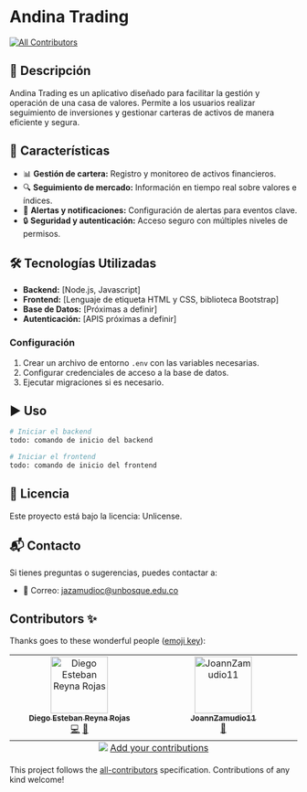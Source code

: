 # Andina Trading
<!-- ALL-CONTRIBUTORS-BADGE:START - Do not remove or modify this section -->
[![All Contributors](https://img.shields.io/badge/all_contributors-2-orange.svg?style=flat-square)](#contributors-)
<!-- ALL-CONTRIBUTORS-BADGE:END -->

## 📌 Descripción
Andina Trading es un aplicativo diseñado para facilitar la gestión y operación de una casa de valores. Permite a los usuarios realizar seguimiento de inversiones y gestionar carteras de activos de manera eficiente y segura.

## 🚀 Características
- 📊 **Gestión de cartera:** Registro y monitoreo de activos financieros.
- 🔍 **Seguimiento de mercado:** Información en tiempo real sobre valores e índices.
- 🔔 **Alertas y notificaciones:** Configuración de alertas para eventos clave.
- 🔒 **Seguridad y autenticación:** Acceso seguro con múltiples niveles de permisos.

## 🛠️ Tecnologías Utilizadas
- **Backend:** [Node.js, Javascript]
- **Frontend:** [Lenguaje de etiqueta HTML y CSS, biblioteca Bootstrap]
- **Base de Datos:** [Próximas a definir]
- **Autenticación:** [APIS próximas a definir]


### Configuración
1. Crear un archivo de entorno `.env` con las variables necesarias.
2. Configurar credenciales de acceso a la base de datos.
3. Ejecutar migraciones si es necesario.

## ▶️ Uso
```sh
# Iniciar el backend
todo: comando de inicio del backend

# Iniciar el frontend
todo: comando de inicio del frontend
```

## 📜 Licencia
Este proyecto está bajo la licencia: Unlicense.

## 📬 Contacto
Si tienes preguntas o sugerencias, puedes contactar a:
- 📧 Correo: jazamudioc@unbosque.edu.co

## Contributors ✨

Thanks goes to these wonderful people ([emoji key](https://allcontributors.org/docs/en/emoji-key)):

<!-- ALL-CONTRIBUTORS-LIST:START - Do not remove or modify this section -->
<!-- prettier-ignore-start -->
<!-- markdownlint-disable -->
<table>
  <tbody>
    <tr>
      <td align="center" valign="top" width="14.28%"><a href="https://github.com/Godzilla039"><img src="https://avatars.githubusercontent.com/u/117949567?v=4?s=100" width="100px;" alt="Diego Esteban Reyna Rojas"/><br /><sub><b>Diego Esteban Reyna Rojas</b></sub></a><br /><a href="https://github.com/Godzilla039/Andina-Trading/commits?author=Godzilla039" title="Code">💻</a> <a href="https://github.com/Godzilla039/Andina-Trading/commits?author=Godzilla039" title="Documentation">📖</a></td>
      <td align="center" valign="top" width="14.28%"><a href="https://github.com/JoannZamudio11"><img src="https://avatars.githubusercontent.com/u/126726984?v=4?s=100" width="100px;" alt="JoannZamudio11"/><br /><sub><b>JoannZamudio11</b></sub></a><br /><a href="https://github.com/Godzilla039/Andina-Trading/commits?author=JoannZamudio11" title="Documentation">📖</a></td>
    </tr>
  </tbody>
  <tfoot>
    <tr>
      <td align="center" size="13px" colspan="7">
        <img src="https://raw.githubusercontent.com/all-contributors/all-contributors-cli/1b8533af435da9854653492b1327a23a4dbd0a10/assets/logo-small.svg">
          <a href="https://all-contributors.js.org/docs/en/bot/usage">Add your contributions</a>
        </img>
      </td>
    </tr>
  </tfoot>
</table>

<!-- markdownlint-restore -->
<!-- prettier-ignore-end -->

<!-- ALL-CONTRIBUTORS-LIST:END -->

This project follows the [all-contributors](https://github.com/all-contributors/all-contributors) specification. Contributions of any kind welcome!